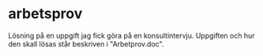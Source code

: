 arbetsprov
==========

Lösning på en uppgift jag fick göra på en konsultintervju.
Uppgiften och hur den skall lösas står beskriven i "Arbetprov.doc". 
